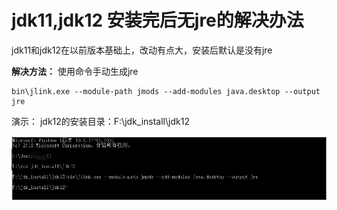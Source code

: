 # jdk11,jdk12 安装完后无jre的解决办法

jdk11和jdk12在以前版本基础上，改动有点大，安装后默认是没有jre



**解决方法：**
使用命令手动生成jre

```
bin\jlink.exe --module-path jmods --add-modules java.desktop --output jre
```



演示：
jdk12的安装目录：F:\jdk_install\jdk12

![avatar](images/jdk12.png)